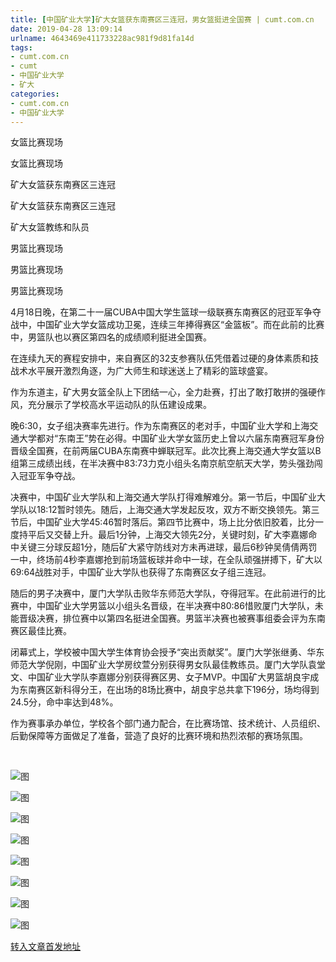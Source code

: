 ```yaml
---
title: [中国矿业大学]矿大女篮获东南赛区三连冠，男女篮挺进全国赛 | cumt.com.cn
date: 2019-04-28 13:09:14
urlname: 4643469e411733228ac981f9d81fa14d
tags: 
- cumt.com.cn
- cumt
- 中国矿业大学
- 矿大
categories:
- cumt.com.cn
- 中国矿业大学
---
```


女篮比赛现场

女篮比赛现场

矿大女篮获东南赛区三连冠

矿大女篮获东南赛区三连冠

矿大女篮教练和队员

男篮比赛现场

男篮比赛现场

男篮比赛现场

4月18日晚，在第二十一届CUBA中国大学生篮球一级联赛东南赛区的冠亚军争夺战中，中国矿业大学女篮成功卫冕，连续三年捧得赛区“金篮板”。而在此前的比赛中，男篮队也以赛区第四名的成绩顺利挺进全国赛。

在连续九天的赛程安排中，来自赛区的32支参赛队伍凭借着过硬的身体素质和技战术水平展开激烈角逐，为广大师生和球迷送上了精彩的篮球盛宴。

作为东道主，矿大男女篮全队上下团结一心，全力赴赛，打出了敢打敢拼的强硬作风，充分展示了学校高水平运动队的队伍建设成果。

晚6:30，女子组决赛率先进行。作为东南赛区的老对手，中国矿业大学和上海交通大学都对“东南王”势在必得。中国矿业大学女篮历史上曾以六届东南赛冠军身份晋级全国赛，在前两届CUBA东南赛中蝉联冠军。此次比赛上海交通大学女篮以B组第三成绩出线，在半决赛中83:73力克小组头名南京航空航天大学，势头强劲闯入冠亚军争夺战。

决赛中，中国矿业大学队和上海交通大学队打得难解难分。第一节后，中国矿业大学队以18:12暂时领先。随后，上海交通大学发起反攻，双方不断交换领先。第三节后，中国矿业大学45:46暂时落后。第四节比赛中，场上比分依旧胶着，比分一度持平后又交替上升。最后1分钟，上海交大领先2分，关键时刻，矿大李嘉娜命中关键三分球反超1分，随后矿大紧守防线对方未再进球，最后6秒钟吴倩倩两罚一中，终场前4秒李嘉娜抢到前场篮板球并命中一球，在全队顽强拼搏下，矿大以69:64战胜对手，中国矿业大学队也获得了东南赛区女子组三连冠。

随后的男子决赛中，厦门大学队击败华东师范大学队，夺得冠军。在此前进行的比赛中，中国矿业大学男篮以小组头名晋级，在半决赛中80:86惜败厦门大学队，未能晋级决赛，排位赛中以第四名挺进全国赛。男篮半决赛也被赛事组委会评为东南赛区最佳比赛。

闭幕式上，学校被中国大学生体育协会授予“突出贡献奖”。厦门大学张继勇、华东师范大学倪刚，中国矿业大学房纹萱分别获得男女队最佳教练员。厦门大学队袁堂文、中国矿业大学队李嘉娜分别获得赛区男、女子MVP。中国矿大男篮胡良宇成为东南赛区新科得分王，在出场的8场比赛中，胡良宇总共拿下196分，场均得到24.5分，命中率达到48%。

作为赛事承办单位，学校各个部门通力配合，在比赛场馆、技术统计、人员组织、后勤保障等方面做足了准备，营造了良好的比赛环境和热烈浓郁的赛场氛围。

 

![图](http://xwzx.cumt.edu.cn/_upload/article/images/1e/26/17cb2dc54c7f98ca1f09ce320612/1ca77834-3bd6-4ee1-9f15-45656b3df1e4.jpg)

![图](http://xwzx.cumt.edu.cn/_upload/article/images/1e/26/17cb2dc54c7f98ca1f09ce320612/ad827f96-5b9a-4c45-8497-e5b923463252.jpg)

![图](http://xwzx.cumt.edu.cn/_upload/article/images/1e/26/17cb2dc54c7f98ca1f09ce320612/7953068a-823b-410b-9ebf-a44b8c91440f.jpg)

![图](http://xwzx.cumt.edu.cn/_upload/article/images/1e/26/17cb2dc54c7f98ca1f09ce320612/2807c3a0-6b1e-4bac-8096-2826b28db3d4.jpg)

![图](http://xwzx.cumt.edu.cn/_upload/article/images/1e/26/17cb2dc54c7f98ca1f09ce320612/834dc61d-756b-4e10-9429-12cb71f19b47.jpg)

![图](http://xwzx.cumt.edu.cn/_upload/article/images/1e/26/17cb2dc54c7f98ca1f09ce320612/28f0aca3-39dc-4fc3-84d0-96777b188ff5.jpg)

![图](http://xwzx.cumt.edu.cn/_upload/article/images/1e/26/17cb2dc54c7f98ca1f09ce320612/b9ceb59a-17b5-4bac-8ead-7ff3504da68a.jpg)

![图](http://xwzx.cumt.edu.cn/_upload/article/images/1e/26/17cb2dc54c7f98ca1f09ce320612/13b0837a-fd24-480e-939d-3c19cb1af11e.jpg)

[转入文章首发地址](http://xwzx.cumt.edu.cn/f2/47/c513a520775/page.htm)